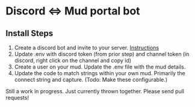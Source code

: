 # Discord <=> Mud portal bot

## Install Steps

1. Create a discord bot and invite to your server. [Instructions](https://discordpy.readthedocs.io/en/stable/discord.html)
1. Update .env with discord token (from prior step) and channel token (in discord, right click on the channel and copy id)
1. Create a user on your mud. Update the .env file with the mud details.
1. Update the code to match strings within your own mud.  Primarily the connect string and capture.
(Todo: Make these configurable.)

Still a work in progress.  Just currently thrown together.  Please send pull requests!

